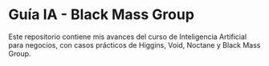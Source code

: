 # Guía IA - Black Mass Group

Este repositorio contiene mis avances del curso de Inteligencia Artificial para negocios, con casos prácticos de Higgins, Void, Noctane y Black Mass Group.
